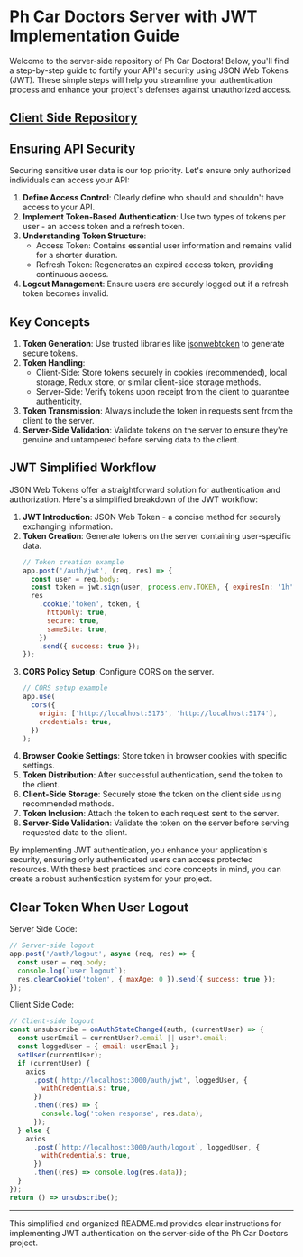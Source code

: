 # Ph Car Doctors Server with JWT Implementation Guide

Welcome to the server-side repository of Ph Car Doctors! Below, you'll find a step-by-step guide to fortify your API's security using JSON Web Tokens (JWT). These simple steps will help you streamline your authentication process and enhance your project's defenses against unauthorized access.

## [Client Side Repository](https://github.com/ahnaf4D/ph-car-doctors-jwt-axios-client)

## Ensuring API Security

Securing sensitive user data is our top priority. Let's ensure only authorized individuals can access your API:

1. **Define Access Control**: Clearly define who should and shouldn't have access to your API.
2. **Implement Token-Based Authentication**: Use two types of tokens per user - an access token and a refresh token.
3. **Understanding Token Structure**:
   - Access Token: Contains essential user information and remains valid for a shorter duration.
   - Refresh Token: Regenerates an expired access token, providing continuous access.
4. **Logout Management**: Ensure users are securely logged out if a refresh token becomes invalid.

## Key Concepts

1. **Token Generation**: Use trusted libraries like [jsonwebtoken](https://github.com/auth0/node-jsonwebtoken) to generate secure tokens.
2. **Token Handling**:
   - Client-Side: Store tokens securely in cookies (recommended), local storage, Redux store, or similar client-side storage methods.
   - Server-Side: Verify tokens upon receipt from the client to guarantee authenticity.
3. **Token Transmission**: Always include the token in requests sent from the client to the server.
4. **Server-Side Validation**: Validate tokens on the server to ensure they're genuine and untampered before serving data to the client.

## JWT Simplified Workflow

JSON Web Tokens offer a straightforward solution for authentication and authorization. Here's a simplified breakdown of the JWT workflow:

1. **JWT Introduction**: JSON Web Token - a concise method for securely exchanging information.
2. **Token Creation**: Generate tokens on the server containing user-specific data.
   ```javascript
   // Token creation example
   app.post('/auth/jwt', (req, res) => {
     const user = req.body;
     const token = jwt.sign(user, process.env.TOKEN, { expiresIn: '1h' });
     res
       .cookie('token', token, {
         httpOnly: true,
         secure: true,
         sameSite: true,
       })
       .send({ success: true });
   });
   ```
3. **CORS Policy Setup**: Configure CORS on the server.
   ```javascript
   // CORS setup example
   app.use(
     cors({
       origin: ['http://localhost:5173', 'http://localhost:5174'],
       credentials: true,
     })
   );
   ```
4. **Browser Cookie Settings**: Store token in browser cookies with specific settings.
5. **Token Distribution**: After successful authentication, send the token to the client.
6. **Client-Side Storage**: Securely store the token on the client side using recommended methods.
7. **Token Inclusion**: Attach the token to each request sent to the server.
8. **Server-Side Validation**: Validate the token on the server before serving requested data to the client.

By implementing JWT authentication, you enhance your application's security, ensuring only authenticated users can access protected resources. With these best practices and core concepts in mind, you can create a robust authentication system for your project.

## Clear Token When User Logout

Server Side Code:

```javascript
// Server-side logout
app.post('/auth/logout', async (req, res) => {
  const user = req.body;
  console.log(`user logout`);
  res.clearCookie('token', { maxAge: 0 }).send({ success: true });
});
```

Client Side Code:

```javascript
// Client-side logout
const unsubscribe = onAuthStateChanged(auth, (currentUser) => {
  const userEmail = currentUser?.email || user?.email;
  const loggedUser = { email: userEmail };
  setUser(currentUser);
  if (currentUser) {
    axios
      .post('http://localhost:3000/auth/jwt', loggedUser, {
        withCredentials: true,
      })
      .then((res) => {
        console.log('token response', res.data);
      });
  } else {
    axios
      .post(`http://localhost:3000/auth/logout`, loggedUser, {
        withCredentials: true,
      })
      .then((res) => console.log(res.data));
  }
});
return () => unsubscribe();
```

---

This simplified and organized README.md provides clear instructions for implementing JWT authentication on the server-side of the Ph Car Doctors project.
